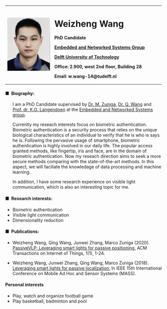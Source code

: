 <div>
<table border="0">
  <tr>
    <td width="30%">
      <img src="./photo.jpg" width="100%">
    </td>
    <td width="70%">
      <h1>Weizheng Wang</h1>
      <p><b>PhD Candidate</b></p>
      <p><b><a href="https://www.tudelft.nl/ewi/over-de-faculteit/afdelingen/software-technology/embedded-and-networked-systems/">Embedded and Networked Systems Group</a></b></p>
      <p><b><a href="https://www.tudelft.nl/">Delft University of Technology</a></b></p>
      <p><b>Office: 2.900, west 2nd floor, Building 28</b></p>
      <p><b>Email: w.wang-14@tudelft.nl</b></p>
    </td>
  </tr>
</table>

<h4><strong>&#9632;&nbsp;&nbsp;Biography:</strong></h4>
<ul style="list-style-type: disc;">

<p>I am a PhD Candidate supervised by 
<a href="https://www.st.ewi.tudelft.nl/marco/" target="_blank" rel="noopener">Dr. M. Zuniga</a>, 
<a href="https://www.st.ewi.tudelft.nl/qing/" target="_blank" rel="noopener">Dr. Q. Wang</a> and
<a href="http://www.st.ewi.tudelft.nl/koen/" target="_blank" rel="noopener">Prof. dr. K.G. Langendoen</a> at the 
<a href="https://www.tudelft.nl/ewi/over-de-faculteit/afdelingen/software-technology/embedded-and-networked-systems/" target="_blank" rel="noopener">Embedded and Networked Systems group</a>.</p>

<p>Currently my reseach interests focus on biometric authentication. 
Biometric authentication is a security process that relies on the unique biological characteristics of an individual to verify that he is who is says he is.
Following the pervasive usage of smartphone, biometric authentication is highly involved in our daily life. 
The popular access granted methods, like fingertip, iris and face, are in the domain of biometric authentication. 
Now my reseach direction aims to seek a more secure methods comparing with the state-of-the-art methods. 
In this aspect, we will faciliate the knowledage of data processing and machine learning.</p>

<p>In addition, I have some research experience on visible light communication, which is also an interesting topic for me.</p>

</ul>
	    
<h4><strong>&#9632;&nbsp;&nbsp;Research interests:</strong></h4>
<ul style="list-style-type: disc;">
<li>Biometric authentication</li>
<li>Visible light communication</li>
<li>Dimensionality reduction</li>
</ul>

<h4><strong>&#9632;&nbsp;&nbsp;Publications:</strong></h4>
<ul style="list-style-type: disc;">
<li>
    <p>Weizheng Wang, Qing Wang, Junwei Zhang, Marco Zuniga (2020).<a href="./TIOT.pdf">  PassiveVLP: Leveraging smart lights for passive positioning.</a> ACM Transactions on Internet of Things, 1(1), 1-24.</p>
  </li>
  <li>
    <p>Weizheng Wang, Junwei Zhang, Qing Wang, Marco Zuniga (2018).<a href="https://www.st.ewi.tudelft.nl/marco/files/passiveLoc_MASS18.pdf">  Leveraging smart lights for passive localization.</a> In IEEE 15th International Conference on Mobile Ad Hoc and Sensor Systems (MASS).</p>
  </li>
</ul>

<h4 id="personal-interests">Personal interests</h4>
<ul style="list-style-type: disc;">
  <li>Play, watch and organize football game</li>
  <li>Play basketball, badminton and pool</li>
</ul>
